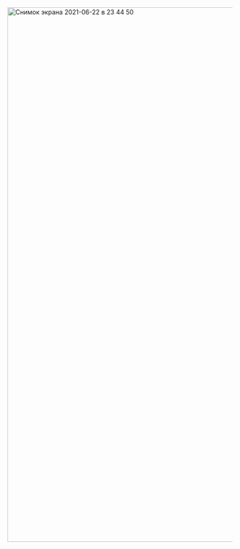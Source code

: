 <img width="1198" alt="Снимок экрана 2021-06-22 в 23 44 50" src="https://user-images.githubusercontent.com/53116272/122996839-ffd9c280-d3b3-11eb-827f-c5e57c94ca40.png">
